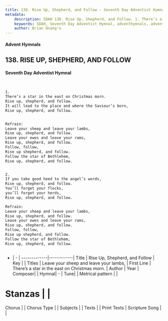 ```yaml
---
title: 138. Rise Up, Shepherd, and Follow - Seventh Day Adventist Hymnal
metadata:
    description: SDAH 138. Rise Up, Shepherd, and Follow. 1. There’s a star in the east on Christmas morn. Rise up, shepherd, and follow. It will lead to the place and where the Saviour’s born, Rise up, shepherd, and follow. 
    keywords: SDAH, Seventh Day Adventist Hymnal, adventhymnals, advent hymnals, Rise Up, Shepherd, and Follow, There’s a star in the east on Christmas morn. ,Leave your sheep and leave your lambs,
    author: Brian Onang'o
---
```


#### Advent Hymnals
## 138. RISE UP, SHEPHERD, AND FOLLOW
#### Seventh Day Adventist Hymnal

```txt


1.
There’s a star in the east on Christmas morn.
Rise up, shepherd, and follow.
It will lead to the place and where the Saviour’s born,
Rise up, shepherd, and follow.


Refrain:
Leave your sheep and leave your lambs,
Rise up, shepherd, and follow.
Leave your ewes and leave your rams,
Rise up, shepherd, and follow.
Follow, follow,
Rise up shepherd, and follow.
Follow the star of Bethlehem,
Rise up, shepherd, and follow.


2.
If you take good heed to the angel’s words,
Rise up, shepherd, and follow.
You’ll forget your flocks,
you’ll forget your herds,
Rise up, shepherd, and follow.

Refrain:
Leave your sheep and leave your lambs,
Rise up, shepherd, and follow.
Leave your ewes and leave your rams,
Rise up, shepherd, and follow.
Follow, follow,
Rise up shepherd, and follow.
Follow the star of Bethlehem,
Rise up, shepherd, and follow.



```

- |   -  |
-------------|------------|
Title | Rise Up, Shepherd, and Follow |
Key |  |
Titles | Leave your sheep and leave your lambs, |
First Line | There’s a star in the east on Christmas morn. |
Author | 
Year | 
Composer|  |
Hymnal|  - |
Tune|  |
Metrical pattern | |
# Stanzas |  |
Chorus |  |
Chorus Type |  |
Subjects |  |
Texts |  |
Print Texts | 
Scripture Song |  |
  
